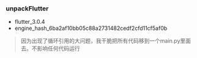 ### unpackFlutter
- flutter_3.0.4
- engine_hash_6ba2af10bb05c88a2731482cedf2cfd11cf5af0b

>因为出现了循环引用的大问题，我干脆把所有代码移到一个main.py里面去。不影响任何代码运行
